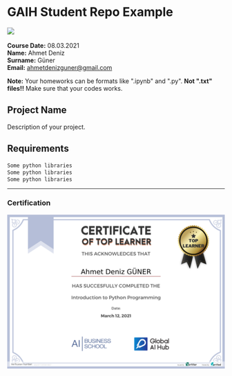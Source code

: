 # GAIH Student Repo Example
![](img/newlogo.png)

**Course Date:** 08.03.2021  
**Name:** Ahmet Deniz  
**Surname:** Güner   
**Email:** ahmetdenizguner@gmail.com  

**Note:** Your homeworks can be formats like ".ipynb" and ".py". **Not ".txt" files!!** Make sure that your codes works.  

## Project Name
Description of your project.

## Requirements
```
Some python libraries
Some python libraries
Some python libraries
```
---

### Certification
![](img/certificate.png)

